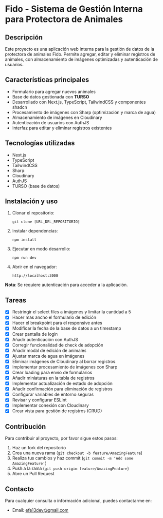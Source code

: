 # Fido - Sistema de Gestión Interna para Protectora de Animales

## Descripción

Este proyecto es una aplicación web interna para la gestión de datos de la protectora de animales Fido. Permite agregar, editar y eliminar registros de animales, con almacenamiento de imágenes optimizadas y autenticación de usuarios.

## Características principales

- Formulario para agregar nuevos animales
- Base de datos gestionada con **TURSO**
- Desarrollado con Next.js, TypeScript, TailwindCSS y componentes shadcn
- Procesamiento de imágenes con Sharp (optimización y marca de agua)
- Almacenamiento de imágenes en Cloudinary
- Autenticación de usuarios con AuthJS
- Interfaz para editar y eliminar registros existentes

## Tecnologías utilizadas

- Next.js
- TypeScript
- TailwindCSS
- Sharp
- Cloudinary
- AuthJS
- TURSO (base de datos)

## Instalación y uso

1. Clonar el repositorio:
   ```
   git clone [URL_DEL_REPOSITORIO]
   ```
2. Instalar dependencias:
   ```
   npm install
   ```
3. Ejecutar en modo desarrollo:
   ```
   npm run dev
   ```
4. Abrir en el navegador:
   ```
   http://localhost:3000
   ```

**Nota**: Se requiere autenticación para acceder a la aplicación.

## Tareas

- [x] Restringir el select files a imágenes y limitar la cantidad a 5
- [x] Hacer mas ancho el formulario de edición
- [x] Hacer el breakpoint para el responsive antes
- [x] Modificar la fecha de la base de datos a un timestamp
- [x] Crear pantalla de login
- [x] Añadir autenticación con AuthJS
- [x] Corregir funcionalidad de check de adopción
- [x] Añadir modal de edición de animales
- [x] Ajustar marca de agua en imágenes
- [x] Eliminar imágenes de Cloudinary al borrar registros
- [x] Implementar procesamiento de imágenes con Sharp
- [x] Crear loading para envío de formularios
- [x] Añadir miniaturas en la tabla de registros
- [x] Implementar actualización de estado de adopción
- [x] Añadir confirmación para eliminación de registros
- [x] Configurar variables de entorno seguras
- [x] Revisar y configurar ESLint
- [x] Implementar conexión con Cloudinary
- [x] Crear vista para gestión de registros (CRUD)

## Contribución

Para contribuir al proyecto, por favor sigue estos pasos:

1. Haz un fork del repositorio
2. Crea una nueva rama (`git checkout -b feature/AmazingFeature`)
3. Realiza tus cambios y haz commit (`git commit -m 'Add some AmazingFeature'`)
4. Push a la rama (`git push origin feature/AmazingFeature`)
5. Abre un Pull Request

## Contacto

Para cualquier consulta o información adicional, puedes contactarme en:

- Email: efe13dev@gmail.com
